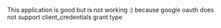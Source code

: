 This application is good but is not working :)
because google oauth does not support client_credentials grant type
